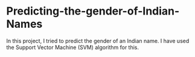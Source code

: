 # Predicting-the-gender-of-Indian-Names
In this project, I tried to predict the gender of an Indian name. I have used the Support Vector Machine (SVM) algorithm for this.
